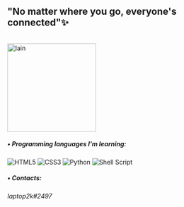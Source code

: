 ## "No matter where you go, everyone's connected"✨

<div style="displa: inline_block"><br/>
    <img align="center" alt="lain" src="https://preview.redd.it/d24wyuord3l81.gif?width=661&auto=webp&s=b49b4ff722a6201fd9de0a65e522582e2f261b2c" width="200" height="200">
</div>

##### • Programming languages I'm learning:

![HTML5](https://img.shields.io/badge/html5-%23E34F26.svg?style=for-the-badge&logo=html5&logoColor=white)
![CSS3](https://img.shields.io/badge/css3-%231572B6.svg?style=for-the-badge&logo=css3&logoColor=white)
![Python](https://img.shields.io/badge/python-3670A0?style=for-the-badge&logo=python&logoColor=ffdd54)
![Shell Script](https://img.shields.io/badge/shell_script-%23121011.svg?style=for-the-badge&logo=gnu-bash&logoColor=white)

##### • Contacts:
###### laptop2k#2497


